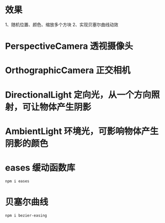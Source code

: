 # 效果
1、随机位置、颜色、缩放多个方块
2、实现贝塞尔曲线动效

# PerspectiveCamera 透视摄像头
# OrthographicCamera 正交相机
# DirectionalLight 定向光，从一个方向照射，可让物体产生阴影
# AmbientLight 环境光，可影响物体产生阴影的颜色
# eases 缓动函数库
```
npm i eases

```

# 贝塞尔曲线
```
npm i bezier-easing

```